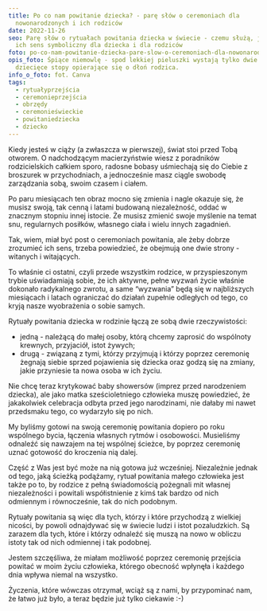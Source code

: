 ```yaml
---
title: Po co nam powitanie dziecka? - parę słów o ceremoniach dla
  nowonarodzonych i ich rodziców
date: 2022-11-26
seo: Parę słów o rytuałach powitania dziecka w świecie - czemu służą, jaki jest
  ich sens symboliczny dla dziecka i dla rodziców
foto: po-co-nam-powitanie-dziecka-pare-slow-o-ceremoniach-dla-nowonarodzonych-i-ich-rodzicow.jpg
opis_foto: Śpiące niemowlę - spod lekkiej pieluszki wystają tylko dwie drobne
  dziecięce stopy opierające się o dłoń rodzica.
info_o_foto: fot. Canva
tags:
  - rytuałyprzejścia
  - ceremonieprzejścia
  - obrzędy
  - ceremonieświeckie
  - powitaniedziecka
  - dziecko
---
```


Kiedy jesteś w ciąży (a zwłaszcza w pierwszej), świat stoi przed Tobą otworem. O nadchodzącym macierzyństwie wiesz z poradników rodzicielskich całkiem sporo, radosne bobasy uśmiechają się do Ciebie z broszurek w przychodniach, a jednocześnie masz ciągle swobodę zarządzania sobą, swoim czasem i ciałem.

Po paru miesiącach ten obraz mocno się zmienia i nagle okazuje się, że musisz swoją, tak cenną i latami budowaną niezależność, oddać w znacznym stopniu innej istocie. Że musisz zmienić swoje myślenie na temat snu, regularnych posiłków, własnego ciała i wielu innych zagadnień.

Tak, wiem, miał być post o ceremoniach powitania, ale żeby dobrze zrozumieć ich sens, trzeba powiedzieć, że obejmują one dwie strony - witanych i witających.

To właśnie ci ostatni, czyli przede wszystkim rodzice, w przyspieszonym trybie uświadamiają sobie, że ich aktywne, pełne wyzwań życie właśnie dokonało radykalnego zwrotu, a same “wyzwania” będą się w najbliższych miesiącach i latach ograniczać do działań zupełnie odległych od tego, co kryją nasze wyobrażenia o sobie samych.

Rytuały powitania dziecka w rodzinie łączą ze sobą dwie rzeczywistości:

- jedną - należącą do małej osoby, którą chcemy zaprosić do wspólnoty krewnych, przyjaciół, istot żywych;
- drugą - związaną z tymi, którzy przyjmują i którzy poprzez ceremonię żegnają siebie sprzed pojawienia się dziecka oraz godzą się na zmiany, jakie przyniesie ta nowa osoba w ich życiu.

Nie chcę teraz krytykować baby showersów (imprez przed narodzeniem dziecka), ale jako matka sześcioletniego człowieka muszę powiedzieć, że jakakolwiek celebracja odbyta przed jego narodzinami, nie dałaby mi nawet przedsmaku tego, co wydarzyło się po nich.

My byliśmy gotowi na swoją ceremonię powitania dopiero po roku wspólnego bycia, łączenia własnych rytmów i osobowości. Musieliśmy odnaleźć się nawzajem na tej wspólnej ścieżce, by poprzez ceremonię uznać gotowość do kroczenia nią dalej. 

Część z Was jest być może  na nią gotowa już wcześniej. Niezależnie jednak od tego, jaką ścieżką podążamy, rytuał powitania małego człowieka jest także po to, by rodzice z pełną świadomością pożegnali mit własnej niezależności i powitali współistnienie z kimś tak bardzo od nich odmiennym i równocześnie, tak do nich podobnym.

Rytuały powitania są więc dla tych, którzy i które przychodzą z wielkiej nicości, by powoli odnajdywać się w świecie ludzi i istot pozaludzkich. Są zarazem dla tych, które i którzy odnaleźć się muszą na nowo w obliczu istoty tak od nich odmiennej i tak podobnej.

Jestem szczęśliwa, że miałam możliwość poprzez ceremonię przejścia powitać w moim życiu człowieka, którego obecność wpłynęła i każdego dnia wpływa niemal na wszystko.

Życzenia, które wówczas otrzymał, wciąż są z nami, by przypominać nam, że łatwo już było, a teraz będzie już tylko ciekawie :-)